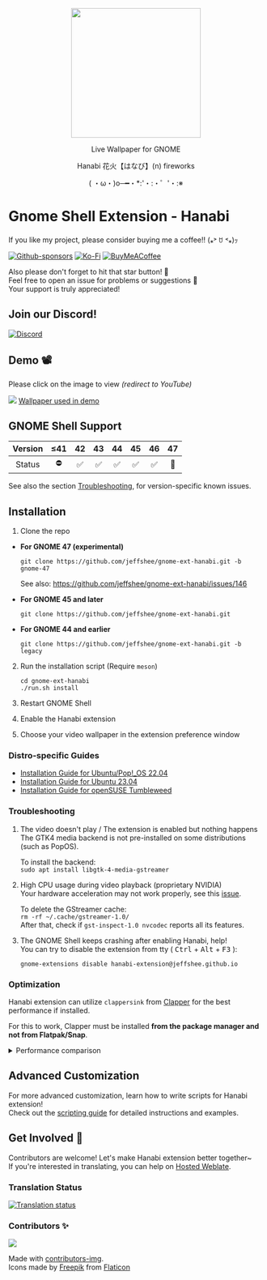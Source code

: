 <p align="center"><img src="https://raw.githubusercontent.com/jeffshee/gnome-ext-hanabi/master/res/sparkler.svg" width="256"></p>

<p align="center">Live Wallpaper for GNOME</p>  
<p align="center">Hanabi 花火【はなび】(n) fireworks</p>
<p align="center">( ・ω・)o─━・*:'・:・゜'・:※</p>

# Gnome Shell Extension - Hanabi

If you like my project, please consider buying me a coffee!! (⁎˃ ꇴ ˂⁎)ｯ

[![Github-sponsors](https://img.shields.io/badge/sponsor-30363D?style=for-the-badge&logo=GitHub-Sponsors&logoColor=#EA4AAA)](https://github.com/sponsors/jeffshee)
[![Ko-Fi](https://img.shields.io/badge/Ko--fi-F16061?style=for-the-badge&logo=ko-fi&logoColor=white)](https://ko-fi.com/jeffshee)
[![BuyMeACoffee](https://img.shields.io/badge/Buy%20Me%20a%20Coffee-ffdd00?style=for-the-badge&logo=buy-me-a-coffee&logoColor=black)](https://buymeacoffee.com/jeffshee)

Also please don't forget to hit that star button! 🌟  
Feel free to open an issue for problems or suggestions 🤗  
Your support is truly appreciated!

## Join our Discord!

[![Discord](https://img.shields.io/badge/Discord-%235865F2.svg?style=for-the-badge&logo=discord&logoColor=white)](https://discord.gg/mP7yg4gX7g)

## Demo 📽️

Please click on the image to view <i>(redirect to YouTube)</i>

[![](https://i3.ytimg.com/vi/BWjXl4h9_BA/maxresdefault.jpg)](https://www.youtube.com/watch?v=BWjXl4h9_BA)
[Wallpaper used in demo](https://www.youtube.com/watch?v=2pBj0RKN3Y8)

## GNOME Shell Support

| Version | ≤41 | 42  | 43  | 44  | 45  | 46  | 47  |
| :-----: | :-: | :-: | :-: | :-: | :-: | :-: | :-: |
| Status  | ⛔  | ✅  | ✅  | ✅  | ✅  | ✅  | 🚧  |

See also the section [Troubleshooting](#troubleshooting), for version-specific known issues.

## Installation

1. Clone the repo

-   **For GNOME 47 (experimental)**

    ```
    git clone https://github.com/jeffshee/gnome-ext-hanabi.git -b gnome-47
    ```

    See also: https://github.com/jeffshee/gnome-ext-hanabi/issues/146

-   **For GNOME 45 and later**
    ```
    git clone https://github.com/jeffshee/gnome-ext-hanabi.git
    ```
-   **For GNOME 44 and earlier**
    ```
    git clone https://github.com/jeffshee/gnome-ext-hanabi.git -b legacy
    ```

2. Run the installation script (Require `meson`)

    ```
    cd gnome-ext-hanabi
    ./run.sh install
    ```

3. Restart GNOME Shell
4. Enable the Hanabi extension
5. Choose your video wallpaper in the extension preference window

### Distro-specific Guides

-   [Installation Guide for Ubuntu/Pop!\_OS 22.04](docs/ubuntu-22-04.md)
-   [Installation Guide for Ubuntu 23.04](docs/ubuntu-23-04.md)
-   [Installation Guide for openSUSE Tumbleweed](docs/opensuse-tumbleweed.md)

### Troubleshooting

1. The video doesn't play / The extension is enabled but nothing happens  
   The GTK4 media backend is not pre-installed on some distributions (such as PopOS).

    To install the backend:  
     `sudo apt install libgtk-4-media-gstreamer`

2. High CPU usage during video playback (proprietary NVIDIA)  
   Your hardware acceleration may not work properly, see this [issue](https://gitlab.freedesktop.org/gstreamer/gst-plugins-bad/-/issues/1478).

    To delete the GStreamer cache:  
     `rm -rf ~/.cache/gstreamer-1.0/`  
     After that, check if `gst-inspect-1.0 nvcodec` reports all its features.

3. The GNOME Shell keeps crashing after enabling Hanabi, help!  
   You can try to disable the extension from tty ( <kbd>Ctrl</kbd> + <kbd>Alt</kbd> + <kbd>F3</kbd> ):
    ```
    gnome-extensions disable hanabi-extension@jeffshee.github.io
    ```

### Optimization

Hanabi extension can utilize `clappersink` from [Clapper](https://github.com/Rafostar/clapper) for the best performance if installed.

For this to work, Clapper must be installed **from the package manager and not from Flatpak/Snap**.

<details>
  <summary>Performance comparison</summary>

-   With `clappersink`
    ![](https://user-images.githubusercontent.com/25530920/190872365-f1cefa30-6e11-40e4-bf99-1b79c3790d6b.png)

-   Without `clappersink` (Using `Gtk.MediaFile` as default fallback)
    ![](https://user-images.githubusercontent.com/25530920/190872366-7fce5703-2310-4c68-81c7-f17a8a15019f.png)

</details>

## Advanced Customization

For more advanced customization, learn how to write scripts for Hanabi extension!  
Check out the [scripting guide](docs/scripting.md) for detailed instructions and examples.

## Get Involved 🚀

Contributors are welcome! Let's make Hanabi extension better together~  
If you're interested in translating, you can help on [Hosted Weblate](https://hosted.weblate.org/projects/gnome-ext-hanabi/gnome-ext-hanabi/).

### Translation Status

[![Translation status](https://hosted.weblate.org/widget/gnome-ext-hanabi/gnome-ext-hanabi/multi-auto.svg)](https://hosted.weblate.org/engage/gnome-ext-hanabi/)

### Contributors ✨

<a href="https://github.com/jeffshee/gnome-ext-hanabi/graphs/contributors">
  <img src="https://contrib.rocks/image?repo=jeffshee/gnome-ext-hanabi" />
</a>

Made with [contributors-img](https://contrib.rocks).  
Icons made by [Freepik](http://www.freepik.com/) from [Flaticon](https://www.flaticon.com)
